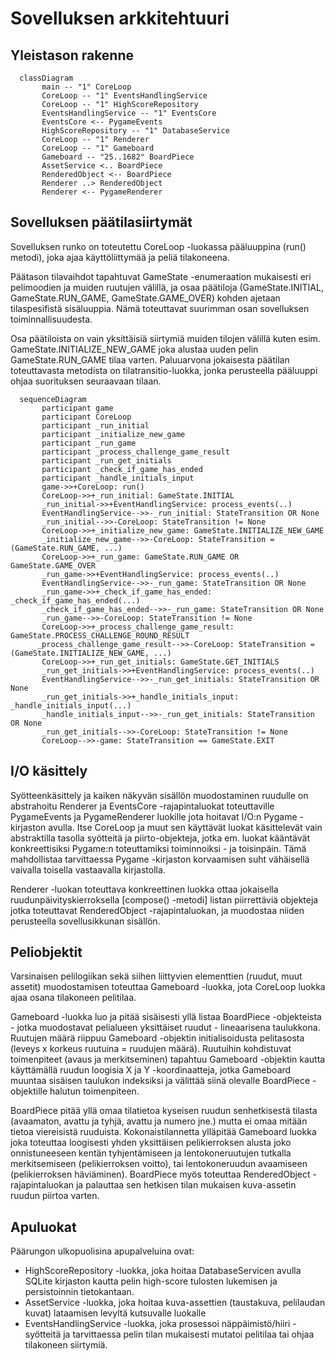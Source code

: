 # Sovelluksen arkkitehtuuri

## Yleistason rakenne

```mermaid
  classDiagram
       main -- "1" CoreLoop
       CoreLoop -- "1" EventsHandlingService
       CoreLoop -- "1" HighScoreRepository
       EventsHandlingService -- "1" EventsCore
       EventsCore <-- PygameEvents
       HighScoreRepository -- "1" DatabaseService
       CoreLoop -- "1" Renderer
       CoreLoop -- "1" Gameboard
       Gameboard -- "25..1682" BoardPiece
       AssetService <.. BoardPiece
       RenderedObject <-- BoardPiece
       Renderer ..> RenderedObject
       Renderer <-- PygameRenderer
```

## Sovelluksen päätilasiirtymät

Sovelluksen runko on toteutettu CoreLoop -luokassa pääluuppina (run() metodi), joka ajaa käyttöliittymää ja peliä tilakoneena. 

Päätason tilavaihdot tapahtuvat GameState -enumeraation mukaisesti eri pelimoodien ja muiden ruutujen välillä, ja osaa päätiloja (GameState.INITIAL, GameState.RUN_GAME, GameState.GAME_OVER) kohden ajetaan tilaspesifistä sisäluuppia. Nämä toteuttavat suurimman osan sovelluksen toiminnallisuudesta. 

Osa päätiloista on vain yksittäisiä siirtymiä muiden tilojen välillä kuten esim. GameState.INITIALIZE_NEW_GAME joka alustaa uuden pelin GameState.RUN_GAME tilaa varten. Paluuarvona jokaisesta päätilan toteuttavasta metodista on tilatransitio-luokka, jonka perusteella pääluuppi ohjaa suorituksen seuraavaan tilaan.

```mermaid
  sequenceDiagram
       participant game
       participant CoreLoop
       participant _run_initial
       participant _initialize_new_game
       participant _run_game
       participant _process_challenge_game_result
       participant _run_get_initials
       participant _check_if_game_has_ended
       participant _handle_initials_input
       game->>+CoreLoop: run()
       CoreLoop->>+_run_initial: GameState.INITIAL
       _run_initial->>+EventHandlingService: process_events(..)
       EventHandlingService-->>-_run_initial: StateTransition OR None
       _run_initial-->>-CoreLoop: StateTransition != None
       CoreLoop->>+_initialize_new_game: GameState.INITIALIZE_NEW_GAME
       _initialize_new_game-->>-CoreLoop: StateTransition = (GameState.RUN_GAME, ...)
       CoreLoop->>+_run_game: GameState.RUN_GAME OR GameState.GAME_OVER
       _run_game->>+EventHandlingService: process_events(..)
       EventHandlingService-->>-_run_game: StateTransition OR None
       _run_game->>+_check_if_game_has_ended: _check_if_game_has_ended(...)
       _check_if_game_has_ended-->>-_run_game: StateTransition OR None
       _run_game-->>-CoreLoop: StateTransition != None
       CoreLoop->>+_process_challenge_game_result: GameState.PROCESS_CHALLENGE_ROUND_RESULT
      _process_challenge_game_result-->>-CoreLoop: StateTransition = (GameState.INITIALIZE_NEW_GAME, ...)
       CoreLoop->>+_run_get_initials: GameState.GET_INITIALS
       _run_get_initials->>+EventHandlingService: process_events(..)
       EventHandlingService-->>-_run_get_initials: StateTransition OR None
       _run_get_initials->>+_handle_initials_input: _handle_initials_input(...)
       _handle_initials_input-->>-_run_get_initials: StateTransition OR None
       _run_get_initials-->>-CoreLoop: StateTransition != None
       CoreLoop-->>-game: StateTransition == GameState.EXIT

```

## I/O käsittely

Syötteenkäsittely ja kaiken näkyvän sisällön muodostaminen ruudulle on abstrahoitu Renderer ja EventsCore -rajapintaluokat toteuttaville PygameEvents ja PygameRenderer luokille jota hoitavat I/O:n Pygame -kirjaston avulla. Itse CoreLoop ja muut sen käyttävät luokat käsittelevät vain abstraktilla tasolla syötteitä ja piirto-objekteja, jotka em. luokat kääntävät konkreettisiksi Pygame:n toteuttamiksi toiminnoiksi - ja toisinpäin. Tämä mahdollistaa tarvittaessa Pygame -kirjaston korvaamisen suht vähäisellä vaivalla toisella vastaavalla kirjastolla.

Renderer -luokan toteuttava konkreettinen luokka ottaa jokaisella ruudunpäivityskierroksella [compose() -metodi] listan piirrettäviä objekteja jotka toteuttavat RenderedObject -rajapintaluokan, ja muodostaa niiden perusteella sovellusikkunan sisällön.

## Peliobjektit

Varsinaisen pelilogiikan sekä siihen liittyvien elementtien (ruudut, muut assetit) muodostamisen toteuttaa Gameboard -luokka, jota CoreLoop luokka ajaa osana tilakoneen pelitilaa.

Gameboard -luokka luo ja pitää sisäisesti yllä listaa BoardPiece -objekteista - jotka muodostavat pelialueen yksittäiset ruudut - lineaarisena taulukkona. Ruutujen määrä riippuu Gameboard -objektin initialisoidusta pelitasosta (leveys x korkeus ruutuina = ruudujen määrä). Ruutuihin kohdistuvat toimenpiteet (avaus ja merkitseminen) tapahtuu Gameboard -objektin kautta käyttämällä ruudun loogisia X ja Y -koordinaatteja, jotka Gameboard muuntaa sisäisen taulukon indeksiksi ja välittää siinä olevalle BoardPiece -objektille halutun toimenpiteen. 

BoardPiece pitää yllä omaa tilatietoa kyseisen ruudun senhetkisestä tilasta (avaamaton, avattu ja tyhjä, avattu ja numero jne.) mutta ei omaa mitään tietoa viereisistä ruuduista. Kokonaistilannetta ylläpitää Gameboard luokka joka toteuttaa loogisesti yhden yksittäisen pelikierroksen alusta joko onnistuneeseen kentän tyhjentämiseen ja lentokoneruutujen tutkalla merkitsemiseen (pelikierroksen voitto), tai lentokoneruudun avaamiseen (pelikierroksen häviäminen). BoardPiece myös toteuttaa RenderedObject -rajapintaluokan ja palauttaa sen hetkisen tilan mukaisen kuva-assetin ruudun piirtoa varten.

## Apuluokat

Päärungon ulkopuolisina apupalveluina ovat:
- HighScoreRepository -luokka, joka hoitaa DatabaseServicen avulla SQLite kirjaston kautta pelin high-score tulosten lukemisen ja persistoinnin tietokantaan.
- AssetService -luokka, joka hoitaa kuva-assettien (taustakuva, pelilaudan kuvat) lataamisen levyltä kutsuvalle luokalle
- EventsHandlingService -luokka, joka prosessoi näppäimistö/hiiri -syötteitä ja tarvittaessa pelin tilan mukaisesti mutatoi pelitilaa tai ohjaa tilakoneen siirtymiä.
